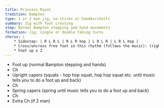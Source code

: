 ```yaml
---
title: Princess Royal
tradition: Bampton
type: 1 or 2 man jig, no sticks or handkercheifs
summary: Jig with foot crossing
step: Normal Bampton stepping and hand movements
formation: Jig, single or double taking turns
chorus: | 
    * Sidestep: | R L R L | R L R hop | L R L R | L R L hop |
    * Cross/uncross free foot in this rhythm (follows the music): (right foot) x x x x | x x x - | (left foot) x x x - | (right foot) x x x - |
    * Foot up x 2
---
```

* Foot up (normal Bampton stepping and hands)
* Ch
* Upright capers (squats - hop hop squat, hop hop squat etc. until music tells you to do a foot up and back)
* Ch
* Spring capers (spring until music tells you to do a foot up and back)
* Ch
* Extra Ch (if 2 man)